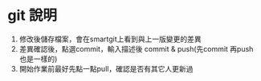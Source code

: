 # git 說明
1. 修改後儲存檔案，會在smartgit上看到與上一版變更的差異
2. 差異確認後，點選commit，輸入描述後 commit & push(先commit 再push 也是一樣的)
3. 開始作業前最好先點一點pull，確認是否有其它人更新過


